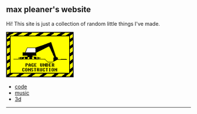 ## max pleaner's website

Hi! This site is just a collection of random little things I've made.

![site under construction](./site_under_construction.gif)

- [code](./pages/code.md)
- [music](./pages/music.md)
- [3d](./pages/3d.md)

---